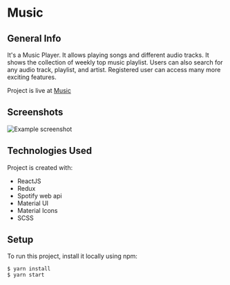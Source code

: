 # Music

## General Info

It's a Music Player. It allows playing songs and different audio tracks. It shows the collection of weekly top music playlist. Users can also search for any audio
track, playlist, and artist. Registered user can access many more exciting features.

Project is live at [Music](https://music-spotify.netlify.app/)


## Screenshots
![Example screenshot](https://shubham-raut.netlify.app/static/media/music.cb3746e0.png)

 
## Technologies Used

Project is created with:

- ReactJS
- Redux
- Spotify web api
- Material UI
- Material Icons
- SCSS


## Setup

To run this project, install it locally using npm:

```
$ yarn install
$ yarn start
```

